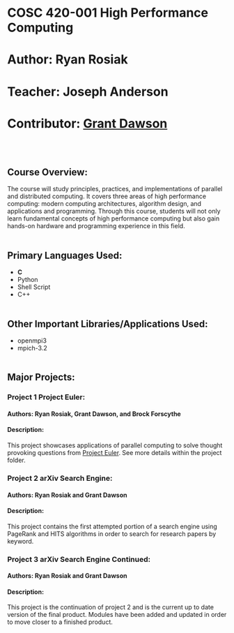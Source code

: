 # COSC 420-001 High Performance Computing
# Author: Ryan Rosiak
# Teacher: Joseph Anderson
# Contributor: [Grant Dawson](https://github.com/dawsboss)
<br /> <br />
## Course Overview:
The course will study principles, practices, and implementations of parallel and distributed computing. It covers three areas of high performance computing: modern computing architectures, algorithm design, and applications and programming. Through this course, students will not only learn fundamental concepts of high performance computing but also gain hands-on hardware and programming experience in this field.
<br /> <br />
## Primary Languages Used:
* **C**
* Python
* Shell Script
* C++
<br /> <br />
## Other Important Libraries/Applications Used:
* openmpi3
* mpich-3.2
<br /> <br />
## Major Projects:
### Project 1 Project Euler:
#### Authors: Ryan Rosiak, Grant Dawson, and Brock Forscythe
#### Description:
This project showcases applications of parallel computing to solve thought provoking questions from [Project Euler](https://projecteuler.net/). See more details within the project
folder.
### Project 2 arXiv Search Engine:
#### Authors: Ryan Rosiak and Grant Dawson
#### Description:
This project contains the first attempted portion of a search engine using PageRank and HITS algorithms in order to search for research papers by keyword.
### Project 3 arXiv Search Engine Continued:
#### Authors: Ryan Rosiak and Grant Dawson
#### Description:
This project is the continuation of project 2 and is the current up to date version of the final product. Modules have been added and updated in order to move closer to a finished
product.
